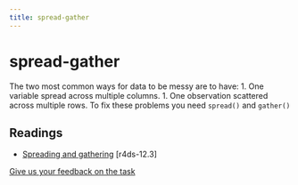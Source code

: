 ```yaml
---
title: spread-gather
---
```


<!-- Generated automatically from spread-gather.yml. Do not edit by hand -->

# spread-gather

The two most common ways for data to be messy are to have: 1. One variable
spread across multiple columns. 1. One observation scattered across multiple
rows. To fix these problems you need `spread()` and `gather()`

## Readings

  * [Spreading and gathering](http://r4ds.had.co.nz/tidy-data.html#spreading-and-gathering) [r4ds-12.3]



[Give us your feedback on the task](https://goo.gl/forms/Lpq7Cj9dAUIgchJI2)
